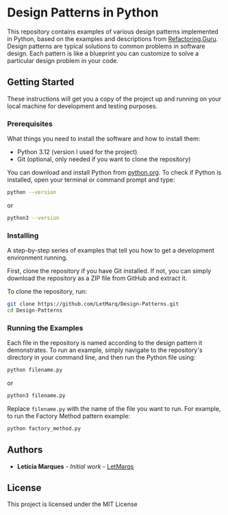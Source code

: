 # Design Patterns in Python

This repository contains examples of various design patterns implemented in Python, based on the examples and descriptions from [Refactoring.Guru](https://refactoring.guru/pt-br/design-patterns/catalog). Design patterns are typical solutions to common problems in software design. Each pattern is like a blueprint you can customize to solve a particular design problem in your code.

## Getting Started

These instructions will get you a copy of the project up and running on your local machine for development and testing purposes.

### Prerequisites

What things you need to install the software and how to install them:

- Python 3.12 (version I used for the project)
- Git (optional, only needed if you want to clone the repository)

You can download and install Python from [python.org](https://www.python.org/downloads/). To check if Python is installed, open your terminal or command prompt and type:

```bash
python --version
```

or

```bash
python3 --version
```

### Installing

A step-by-step series of examples that tell you how to get a development environment running.

First, clone the repository if you have Git installed. If not, you can simply download the repository as a ZIP file from GitHub and extract it.

To clone the repository, run:

```bash
git clone https://github.com/LetMarq/Design-Patterns.git
cd Design-Patterns
```

### Running the Examples

Each file in the repository is named according to the design pattern it demonstrates. To run an example, simply navigate to the repository's directory in your command line, and then run the Python file using:

```bash
python filename.py
```

or

```bash
python3 filename.py
```

Replace `filename.py` with the name of the file you want to run. For example, to run the Factory Method pattern example:

```bash
python factory_method.py
```

## Authors

- **Letícia Marques** - *Initial work* - [LetMarqs](https://https://github.com/LetMarq)

## License

This project is licensed under the MIT License

